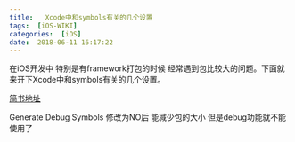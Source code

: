 ```yaml
---
title:   Xcode中和symbols有关的几个设置
tags:  [iOS-WIKI]
categories:  [iOS]
date:  2018-06-11 16:17:22
---
```


在iOS开发中 特别是有framework打包的时候  经常遇到包比较大的问题。下面就来开下Xcode中和symbols有关的几个设置。

[简书地址](https://www.jianshu.com/p/11710e7ab661)


Generate Debug Symbols 修改为NO后 能减少包的大小 但是debug功能就不能使用了